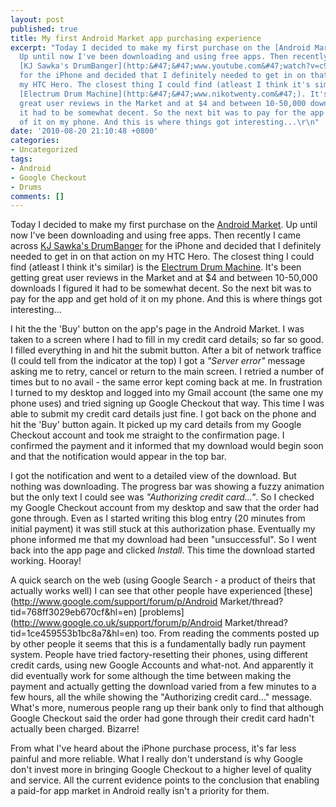 ```yaml
---
layout: post
published: true
title: My first Android Market app purchasing experience
excerpt: "Today I decided to make my first purchase on the [Android Market](http:&#47;&#47;www.android.com&#47;market&#47;).
  Up until now I've been downloading and using free apps. Then recently I came across
  [KJ Sawka's DrumBanger](http:&#47;&#47;www.youtube.com&#47;watch?v=c9SqPKgLSI4)
  for the iPhone and decided that I definitely needed to get in on that action on
  my HTC Hero. The closest thing I could find (atleast I think it's similar) is the
  [Electrum Drum Machine](http:&#47;&#47;www.nikotwenty.com&#47;). It's been getting
  great user reviews in the Market and at $4 and between 10-50,000 downloads I figured
  it had to be somewhat decent. So the next bit was to pay for the app and get hold
  of it on my phone. And this is where things got interesting...\r\n"
date: '2010-08-20 21:10:48 +0800'
categories:
- Uncategorized
tags:
- Android
- Google Checkout
- Drums
comments: []
---
```

Today I decided to make my first purchase on the [Android Market](http://www.android.com/market/). Up until now I've been downloading and using free apps. Then recently I came across [KJ Sawka's DrumBanger](http://www.youtube.com/watch?v=c9SqPKgLSI4) for the iPhone and decided that I definitely needed to get in on that action on my HTC Hero. The closest thing I could find (atleast I think it's similar) is the [Electrum Drum Machine](http://www.nikotwenty.com/). It's been getting great user reviews in the Market and at $4 and between 10-50,000 downloads I figured it had to be somewhat decent. So the next bit was to pay for the app and get hold of it on my phone. And this is where things got interesting...

I hit the the 'Buy' button on the app's page in the Android Market. I was taken to a screen where I had to fill in my credit card details; so far so good. I filled everything in and hit the submit button. After a bit of network traffice (I could tell from the indicator at the top) I got a _"Server error"_ message asking me to retry, cancel or return to the main screen. I retried a number of times but to no avail - the same error kept coming back at me. In frustration I turned to my desktop and logged into my Gmail account (the same one my phone uses) and tried signing up Google Checkout that way. This time I was able to submit my credit card details just fine. I got back on the phone and hit the 'Buy' button again. It picked up my card details from my Google Checkout account and took me straight to the confirmation page. I confirmed the payment and it informed that my download would begin soon and that the notification would appear in the top bar.

I got the notification and went to a detailed view of the download. But nothing was downloading. The progress bar was showing a fuzzy animation but the only text I could see was _"Authorizing credit card..."_. So I checked my Google Checkout account from my desktop and saw that the order had gone through. Even as I started writing this blog entry (20 minutes from initial payment) it was still stuck at this authorization phase. Eventually my phone informed me that my download had been "unsuccessful". So I went back into the app page and clicked _Install_. This time the download started working. Hooray!

A quick search on the web (using Google Search - a product of theirs that actually works well) I can see that other people have experienced [these](http://www.google.com/support/forum/p/Android Market/thread?tid=768ff3029eb670cf&hl=en) [problems](http://www.google.co.uk/support/forum/p/Android Market/thread?tid=1ce459553b1bc8a7&hl=en) too. From reading the comments posted up by other people it seems that this is a fundamentally badly run payment system. People have tried factory-resetting their phones, using different credit cards, using new Google Accounts and what-not. And apparently it did eventually work for some although the time between making the payment and actually getting the download varied from a few minutes to a few hours, all the while showing the "Authorizing credit card..." message. What's more, numerous people rang up their bank only to find that although Google Checkout said the order had gone through their credit card hadn't actually been charged. Bizarre!

From what I've heard about the iPhone purchase process, it's far less painful and more reliable. What I really don't understand is why Google don't invest more in bringing Google Checkout to a higher level of quality and service. All the current evidence points to the conclusion that enabling a paid-for app market in Android really isn't a priority for them.